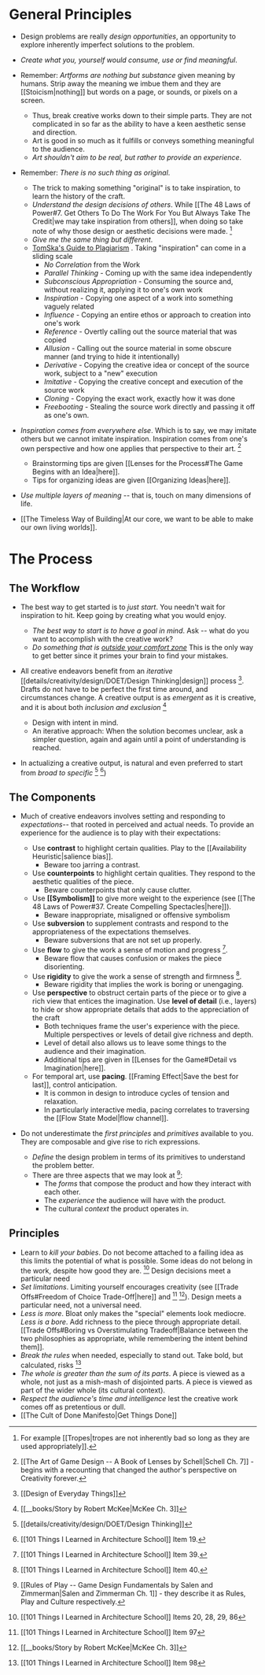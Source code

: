 # General Principles
* Design problems are really *design opportunities*, an opportunity to explore inherently imperfect solutions to the problem. 
* *Create what you, yourself would consume, use or find meaningful*. 
* Remember: *Artforms are nothing but substance* given meaning by humans. Strip away the meaning we imbue them and they are [[Stoicism|nothing]] but words on a page, or sounds, or pixels on a screen.
	* Thus, break creative works down to their simple parts. They are not complicated in so far as the ability to have a keen aesthetic sense and direction.
	* Art is good in so much as it fulfills or conveys something meaningful to the audience. 
	* *Art shouldn't aim to be real, but rather to provide an experience*. 

* Remember: *There is no such thing as original*. 
	* The trick to making something "original" is to take inspiration, to learn the history of the craft.
	* *Understand the design decisions of others*. While [[The 48 Laws of Power#7. Get Others To Do The Work For You But Always Take The Credit|we may take inspiration from others]], when doing so take note of why those design or aesthetic decisions were made. [^7]
	* *Give me the same thing but different*.
	* [TomSka's Guide to Plagiarism](https://www.youtube.com/watch?v=5qoOYrTzOfM&t=26s) . Taking "inspiration" can come in a sliding scale
		* *No Correlation* from the Work 
		* *Parallel Thinking* - Coming up with the same idea independently 
		* *Subconscious Appropriation*  - Consuming the source and, without realizing it, applying it to one's own work 
		* *Inspiration* - Copying one aspect of a work into something vaguely related 
		* *Influence* - Copying an entire ethos or approach to creation into one's work 
		* *Reference* - Overtly calling out the source material that was copied 
		* *Allusion* - Calling out the source material in some obscure manner (and trying to hide it intentionally)
		* *Derivative* - Copying the creative idea or concept of the source work, subject to a "new" execution
		* *Imitative* - Copying the creative concept and execution of the source work 
		* *Cloning* - Copying the exact work, exactly how it was done 
		* *Freebooting* - Stealing the source work directly and passing it off as one's own. 
* *Inspiration comes from everywhere else*. Which is to say, we may imitate others but we cannot imitate inspiration. Inspiration comes from one's own perspective and how one applies that perspective to their art.  [^12]
	* Brainstorming tips are given [[Lenses for the Process#The Game Begins with an Idea|here]]. 
	* Tips for organizing ideas are given [[Organizing Ideas|here]].
* *Use multiple layers of meaning* -- that is, touch on many dimensions of life. 
* [[The Timeless Way of Building|At our core, we want to be able to make our own living worlds]].
# The Process
## The Workflow
* The best way to get started is to *just start*. You needn't wait for inspiration to hit. Keep going by creating what you would enjoy.
	* *The best way to start is to have a goal in mind*. Ask -- what do you want to accomplish with the creative work? 
	* *Do something that is [outside your comfort zone](https://eev.ee/blog/2016/05/06/learning-to-draw-learning-to-learn/)* This is the only way to get better since it primes your brain to find your mistakes. 

* All creative endeavors benefit from an *iterative* [[details/creativity/design/DOET/Design Thinking|design]] process [^3]. Drafts do not have to be perfect the first time around, and circumstances change. A creative output is as *emergent* as it is creative, and it is about both *inclusion and exclusion* [^10]
	* Design with intent in mind. 
	* An iterative approach: When the solution becomes unclear, ask a simpler question, again and again until a point of understanding is reached. 

* In actualizing a creative output, is natural and even preferred to start from *broad to specific* [^1] [^2])

## The Components
* Much of creative endeavors involves setting and responding to *expectations*-- that rooted in perceived and actual needs. To provide an experience for the audience is to play with their expectations:
	* Use **contrast** to highlight certain qualities. Play to the [[Availability Heuristic|salience bias]]. 
		* Beware too jarring a contrast.
	* Use **counterpoints** to highlight certain qualities. They respond to the aesthetic qualities of the piece.
		* Beware counterpoints that only cause clutter.
	* Use **[[Symbolism]]** to give more weight to the experience (see [[The 48 Laws of Power#37. Create Compelling Spectacles|here]]). 
		* Beware inappropriate, misaligned or offensive symbolism
	* Use **subversion** to supplement contrasts and respond to the appropriateness of the expectations themselves.
		* Beware subversions that are not set up properly.
	* Use **flow** to give the work a sense of motion and progress [^5].  
		* Beware flow that causes confusion or makes the piece disorienting.
	* Use **rigidity** to give the work a sense of strength and firmness [^6]. 
		* Beware rigidity that implies the work is boring or unengaging.
	* Use **perspective** to obstruct certain parts of the piece or to give a rich view that entices the imagination. Use **level of detail** (i.e., layers) to hide or show appropriate details that adds to the appreciation of the craft
		* Both techniques frame the user's experience with the piece. Multiple perspectives or levels of detail give richness and depth.
		* Level of detail also allows us to leave some things to the audience and their imagination.
		* Additional tips are given in [[Lenses for the Game#Detail vs Imagination|here]]. 
	* For temporal art, use **pacing**. [[Framing Effect|Save the best for last]], control anticipation.
		* It is common in design to introduce cycles of tension and relaxation.
		* In particularly interactive media, pacing correlates to traversing the [[Flow State Model|flow channel]].

* Do not underestimate the *first principles* and *primitives* available to you. They are composable and give rise to rich expressions.
	* *Define* the design problem in terms of its primitives to understand the problem better.
	* There are three aspects that we may look at [^11]:
		* The *forms* that compose the product and how they interact with each other.
		* The *experience* the audience will have with the product.
		* The cultural *context* the product operates in. 

## Principles
* Learn to *kill your babies*. Do not become attached to a failing idea as this limits the potential of what is possible.  Some ideas do not belong in the work, despite how good they are. [^4] Design decisions meet a particular need 
* *Set limitations*. Limiting yourself encourages creativity (see [[Trade Offs#Freedom of Choice Trade-Off|here]] and [^8] [^10]). Design meets a particular need, not a universal need.
* *Less is more*. Bloat only makes the "special" elements look mediocre. *Less is a bore*. Add richness to the piece through appropriate detail. [[Trade Offs#Boring vs Overstimulating Tradeoff|Balance between the two philosophies as appropriate, while remembering the intent behind them]].
* *Break the rules* when needed, especially to stand out. Take bold, but calculated, risks [^9]
* *The whole is greater than the sum of its parts*. A piece is viewed as a whole, not just as a mish-mash of disjointed parts. A piece is viewed as part of the wider whole (its cultural context).
* *Respect the audience's time and intelligence* lest the creative work comes off as pretentious or dull.
* [[The Cult of Done Manifesto|Get Things Done]]



[^1]: [[details/creativity/design/DOET/Design Thinking]]
[^2]: [[101 Things I Learned in Architecture School]] Item 19.
[^3]: [[Design of Everyday Things]]
[^4]: [[101 Things I Learned in Architecture School]] Items 20, 28, 29, 86
[^5]: [[101 Things I Learned in Architecture School]] Item 39.
[^6]: [[101 Things I Learned in Architecture School]] Item 40.
[^7]: For example [[Tropes|tropes are not inherently bad so long as they are used appropriately]].
[^8]: [[101 Things I Learned in Architecture School]] Item 97
[^9]: [[101 Things I Learned in Architecture School]] Item 98
[^10]: [[__books/Story by Robert McKee|McKee Ch. 3]]
[^11]: [[Rules of Play -- Game Design Fundamentals by Salen and Zimmerman|Salen and Zimmerman Ch. 1]] - they describe it as Rules, Play and Culture respectively.
[^12]: [[The Art of Game Design -- A Book of Lenses by Schell|Schell Ch. 7]] - begins with a recounting that changed the author's perspective on Creativity forever.